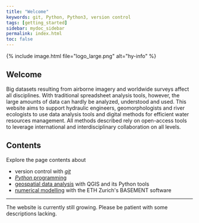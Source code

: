 ```yaml
---
title: "Welcome"
keywords: git, Python, Python3, version control
tags: [getting_started]
sidebar: mydoc_sidebar
permalink: index.html
toc: false
---
```



{% include image.html file="logo_large.png" alt="hy-info" %}


## Welcome

Big datasets resulting from airborne imagery and worldwide surveys affect all disciplines. With traditional spreadsheet analysis tools, however, the large amounts of data can hardly be analyzed, understood and used. This website aims to support hydraulic engineers, geomorphologists and river ecologists to use data analysis tools and digital methods for efficient water resources management. All methods described rely on open-access tools to leverage international and interdisciplinary collaboration on all levels.

## Contents

Explore the page contents about

- version control with [*git*](hy_git.html)
- [*Python* programming](hy-install.html)
- [geospatial data analysis](hypy_gdal.html) with QGIS and its Python tools
- [numerical modelling](bm.html) with the ETH Zurich's BASEMENT software

***

The website is currently still growing. Please be patient with some descriptions lacking.
 
